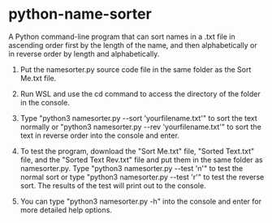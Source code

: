 # python-name-sorter
A Python command-line program that can sort names in a .txt file in ascending order first by the length of the name, and then alphabetically or in reverse order by length and alphabetically.

1. Put the namesorter.py source code file in the same folder as the Sort Me.txt file.

2. Run WSL and use the cd command to access the directory of the folder in the console.

3. Type "python3 namesorter.py --sort 'yourfilename.txt'" to sort the text normally or "python3 namesorter.py --rev 'yourfilename.txt'" to sort the text in reverse order into the console and enter.

4. To test the program, download the "Sort Me.txt" file, "Sorted Text.txt" file, and the "Sorted Text Rev.txt" file and put them in the same folder as namesorter.py. Type "python3 namesorter.py --test 'n'" to test the normal sort or type "python3 namesorter.py --test 'r'" to test the reverse sort. The results of the test will print out to the console.

5. You can type "python3 namesorter.py -h" into the console and enter for more detailed help options.
